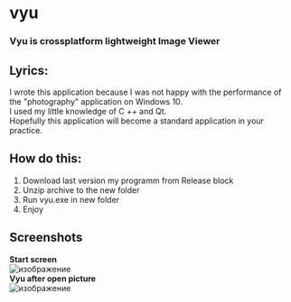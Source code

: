 # vyu
### Vyu is crossplatform lightweight Image Viewer

## Lyrics:
I wrote this application because I was not happy with the performance of the "photography" application on Windows 10. <br>
I used my little knowledge of C ++ and Qt. <br>
Hopefully this application will become a standard application in your practice.

## How do this:
1. Download last version my programm from Release block
2. Unzip archive to the new folder
3. Run vyu.exe in new folder
4. Enjoy

## Screenshots
**Start screen**
<br>
![изображение](https://user-images.githubusercontent.com/35633190/114293702-e3aad280-9aa0-11eb-82a2-7f2087fffb75.png)
<br>
**Vyu after open picture**
<br>
![изображение](https://user-images.githubusercontent.com/35633190/114293716-f7eecf80-9aa0-11eb-8c68-676ddbf13be8.png)
<br>
